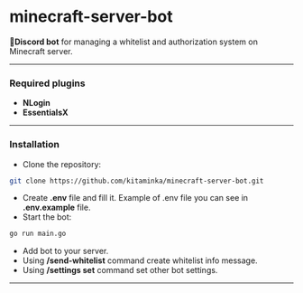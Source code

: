 # minecraft-server-bot
🔐**Discord bot** for managing a whitelist and authorization system on Minecraft server.
___
### Required plugins
- **NLogin**
- **EssentialsX**
___
### Installation
- Clone the repository:
```bash
git clone https://github.com/kitaminka/minecraft-server-bot.git
```
- Create **.env** file and fill it. Example of .env file you can see in **.env.example** file.
- Start the bot:
```bash
go run main.go
```
- Add bot to your server.
- Using **/send-whitelist** command create whitelist info message.
- Using **/settings set** command set other bot settings.
___
